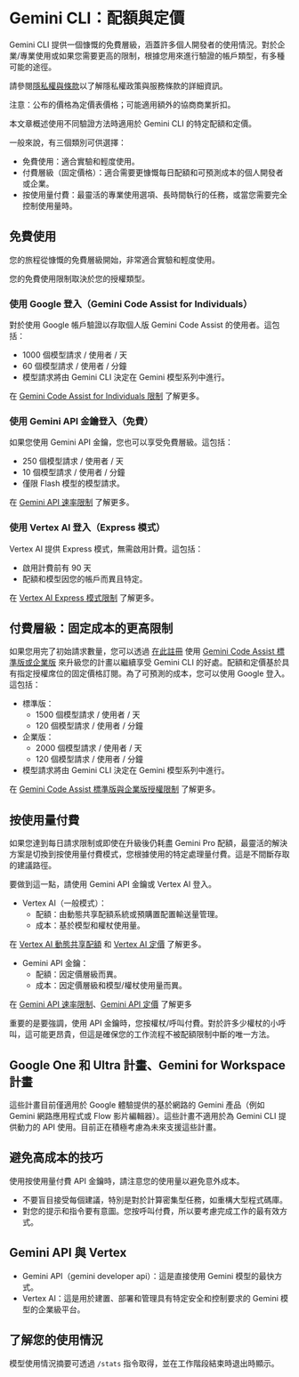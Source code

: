 # Gemini CLI：配額與定價

Gemini CLI 提供一個慷慨的免費層級，涵蓋許多個人開發者的使用情況。對於企業/專業使用或如果您需要更高的限制，根據您用來進行驗證的帳戶類型，有多種可能的途徑。

請參閱[隱私權與條款](./tos-privacy.md)以了解隱私權政策與服務條款的詳細資訊。

注意：公布的價格為定價表價格；可能適用額外的協商商業折扣。

本文章概述使用不同驗證方法時適用於 Gemini CLI 的特定配額和定價。

一般來說，有三個類別可供選擇：

- 免費使用：適合實驗和輕度使用。
- 付費層級（固定價格）：適合需要更慷慨每日配額和可預測成本的個人開發者或企業。
- 按使用量付費：最靈活的專業使用選項、長時間執行的任務，或當您需要完全控制使用量時。

## 免費使用

您的旅程從慷慨的免費層級開始，非常適合實驗和輕度使用。

您的免費使用限制取決於您的授權類型。

### 使用 Google 登入（Gemini Code Assist for Individuals）

對於使用 Google 帳戶驗證以存取個人版 Gemini Code Assist 的使用者。這包括：

- 1000 個模型請求 / 使用者 / 天
- 60 個模型請求 / 使用者 / 分鐘
- 模型請求將由 Gemini CLI 決定在 Gemini 模型系列中進行。

在 [Gemini Code Assist for Individuals 限制](https://developers.google.com/gemini-code-assist/resources/quotas#quotas-for-agent-mode-gemini-cli) 了解更多。

### 使用 Gemini API 金鑰登入（免費）

如果您使用 Gemini API 金鑰，您也可以享受免費層級。這包括：

- 250 個模型請求 / 使用者 / 天
- 10 個模型請求 / 使用者 / 分鐘
- 僅限 Flash 模型的模型請求。

在 [Gemini API 速率限制](https://ai.google.dev/gemini-api/docs/rate-limits) 了解更多。

### 使用 Vertex AI 登入（Express 模式）

Vertex AI 提供 Express 模式，無需啟用計費。這包括：

- 啟用計費前有 90 天
- 配額和模型因您的帳戶而異且特定。

在 [Vertex AI Express 模式限制](https://cloud.google.com/vertex-ai/generative-ai/docs/start/express-mode/overview#quotas) 了解更多。

## 付費層級：固定成本的更高限制

如果您用完了初始請求數量，您可以透過 [在此註冊](https://goo.gle/set-up-gemini-code-assist) 使用 [Gemini Code Assist 標準版或企業版](https://cloud.google.com/products/gemini/pricing) 來升級您的計畫以繼續享受 Gemini CLI 的好處。配額和定價基於具有指定授權席位的固定價格訂閱。為了可預測的成本，您可以使用 Google 登入。這包括：

- 標準版：
  - 1500 個模型請求 / 使用者 / 天
  - 120 個模型請求 / 使用者 / 分鐘
- 企業版：
  - 2000 個模型請求 / 使用者 / 天
  - 120 個模型請求 / 使用者 / 分鐘
- 模型請求將由 Gemini CLI 決定在 Gemini 模型系列中進行。

在 [Gemini Code Assist 標準版與企業版授權限制](https://developers.google.com/gemini-code-assist/resources/quotas#quotas-for-agent-mode-gemini-cli) 了解更多。

## 按使用量付費

如果您達到每日請求限制或即使在升級後仍耗盡 Gemini Pro 配額，最靈活的解決方案是切換到按使用量付費模式，您根據使用的特定處理量付費。這是不間斷存取的建議路徑。

要做到這一點，請使用 Gemini API 金鑰或 Vertex AI 登入。

- Vertex AI（一般模式）：
  - 配額：由動態共享配額系統或預購置配置輸送量管理。
  - 成本：基於模型和權杖使用量。

在 [Vertex AI 動態共享配額](https://cloud.google.com/vertex-ai/generative-ai/docs/resources/dynamic-shared-quota) 和 [Vertex AI 定價](https://cloud.google.com/vertex-ai/pricing) 了解更多。

- Gemini API 金鑰：
  - 配額：因定價層級而異。
  - 成本：因定價層級和模型/權杖使用量而異。

在 [Gemini API 速率限制](https://ai.google.dev/gemini-api/docs/rate-limits)、[Gemini API 定價](https://ai.google.dev/gemini-api/docs/pricing) 了解更多

重要的是要強調，使用 API 金鑰時，您按權杖/呼叫付費。對於許多少權杖的小呼叫，這可能更昂貴，但這是確保您的工作流程不被配額限制中斷的唯一方法。

## Google One 和 Ultra 計畫、Gemini for Workspace 計畫

這些計畫目前僅適用於 Google 體驗提供的基於網路的 Gemini 產品（例如 Gemini 網路應用程式或 Flow 影片編輯器）。這些計畫不適用於為 Gemini CLI 提供動力的 API 使用。目前正在積極考慮為未來支援這些計畫。

## 避免高成本的技巧

使用按使用量付費 API 金鑰時，請注意您的使用量以避免意外成本。

- 不要盲目接受每個建議，特別是對於計算密集型任務，如重構大型程式碼庫。
- 對您的提示和指令要有意圖。您按呼叫付費，所以要考慮完成工作的最有效方式。

## Gemini API 與 Vertex

- Gemini API（gemini developer api）：這是直接使用 Gemini 模型的最快方式。
- Vertex AI：這是用於建置、部署和管理具有特定安全和控制要求的 Gemini 模型的企業級平台。

## 了解您的使用情況

模型使用情況摘要可透過 `/stats` 指令取得，並在工作階段結束時退出時顯示。
